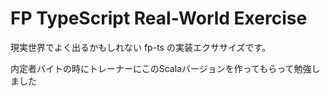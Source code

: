 # FP TypeScript Real-World Exercise
現実世界でよく出るかもしれない fp-ts の実装エクササイズです。


内定者バイトの時にトレーナーにこのScalaバージョンを作ってもらって勉強しました
